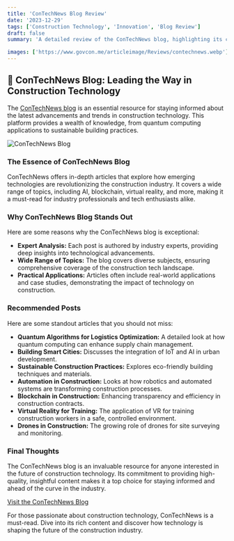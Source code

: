 ```yaml
---
title: 'ConTechNews Blog Review'
date: '2023-12-29'
tags: ['Construction Technology', 'Innovation', 'Blog Review']
draft: false
summary: 'A detailed review of the ConTechNews blog, highlighting its comprehensive coverage of the latest trends and advancements in construction technology.'

images: ['https://www.govcon.me/articleimage/Reviews/contechnews.webp']
---
```


## 🌟 ConTechNews Blog: Leading the Way in Construction Technology

The [ConTechNews blog](https://www.contechnews.com/blog) is an essential resource for staying informed about the latest advancements and trends in construction technology. This platform provides a wealth of knowledge, from quantum computing applications to sustainable building practices.

![ConTechNews Blog](https://www.contechnews.com/logoo-removebg.webp)

### The Essence of ConTechNews Blog

ConTechNews offers in-depth articles that explore how emerging technologies are revolutionizing the construction industry. It covers a wide range of topics, including AI, blockchain, virtual reality, and more, making it a must-read for industry professionals and tech enthusiasts alike.

### Why ConTechNews Blog Stands Out

Here are some reasons why the ConTechNews blog is exceptional:

- **Expert Analysis:** Each post is authored by industry experts, providing deep insights into technological advancements.
- **Wide Range of Topics:** The blog covers diverse subjects, ensuring comprehensive coverage of the construction tech landscape.
- **Practical Applications:** Articles often include real-world applications and case studies, demonstrating the impact of technology on construction.

### Recommended Posts

Here are some standout articles that you should not miss:

- **Quantum Algorithms for Logistics Optimization:** A detailed look at how quantum computing can enhance supply chain management.
- **Building Smart Cities:** Discusses the integration of IoT and AI in urban development.
- **Sustainable Construction Practices:** Explores eco-friendly building techniques and materials.
- **Automation in Construction:** Looks at how robotics and automated systems are transforming construction processes.
- **Blockchain in Construction:** Enhancing transparency and efficiency in construction contracts.
- **Virtual Reality for Training:** The application of VR for training construction workers in a safe, controlled environment.
- **Drones in Construction:** The growing role of drones for site surveying and monitoring.

### Final Thoughts

The ConTechNews blog is an invaluable resource for anyone interested in the future of construction technology. Its commitment to providing high-quality, insightful content makes it a top choice for staying informed and ahead of the curve in the industry.

[Visit the ConTechNews Blog](https://www.contechnews.com/)

For those passionate about construction technology, ConTechNews is a must-read. Dive into its rich content and discover how technology is shaping the future of the construction industry.
